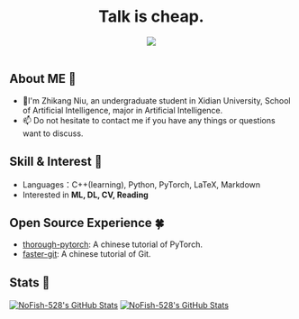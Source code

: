 <!-- 动态打字效果 -->
<h1 align="center">
    Talk is cheap.
</h1>

<div align="center" ><img order-radius="100px" src="https://cdn.jsdelivr.net/gh/sun0225SUN/photos/images/202108300019556.gif"/></div>
<br>

## About ME 👋

- 🔭I'm Zhikang Niu, an undergraduate student in Xidian University, School of Artificial Intelligence, major in Artificial Intelligence.
- 📫 Do not hesitate to contact me if you have any things or questions want to discuss. 
 
## Skill & Interest :volcano:

- Languages：C++(learning), Python, PyTorch, LaTeX, Markdown
- Interested in **ML, DL, CV, Reading** 

## Open Source Experience :four_leaf_clover:
- [thorough-pytorch](https://github.com/datawhalechina/thorough-pytorch): A chinese tutorial of PyTorch.
- [faster-git](https://github.com/datawhalechina/faster-git): A chinese tutorial of Git.


## Stats :dizzy:

<a href="https://github.com/NoFish-528/NoFish-528">
  <img align="center" src="https://github-readme-stats.vercel.app/api/top-langs/?username=NoFish-528&langs_count=10&layout=compact&exclude_repo=NoFish-528.github.io&theme=swift" alt="NoFish-528's GitHub Stats" /></a>


<a href="https://github.com/NoFish-528">
  <img align="center" src="https://github-readme-stats.vercel.app/api?username=NoFish-528&show_icons=true&line_height=27&count_private=true&title_color=6aa6f8&theme=swift" alt="NoFish-528's GitHub Stats" /></a>

